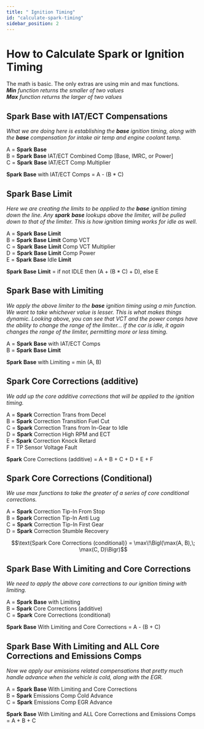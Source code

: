 ```yaml
---
title: " Ignition Timing"
id: "calculate-spark-timing"
sidebar_position: 2
---
```


# How to Calculate Spark or Ignition Timing

The math is basic. The only extras are using min and max functions.  
***Min** function returns the smaller of two values*  
***Max** function returns the larger of two values*

## **Spark Base with IAT/ECT Compensations**

*What we are doing here is establishing the **base** ignition timing, along with the **base** compensation for intake air temp and engine coolant temp.*

A = **Spark** **Base**  
B = **Spark** **Base** IAT/ECT Combined Comp [Base, IMRC, or Power]  
C = **Spark** **Base** IAT/ECT Comp Multiplier

**Spark** **Base** with IAT/ECT Comps = A - (B * C)

## **Spark Base Limit**

*Here we are creating the limits to be applied to the **base** ignition timing down the line. Any **spark** **base** lookups above the limiter, will be pulled down to that of the limiter. This is how ignition timing works for idle as well.*

A = **Spark** **Base** **Limit**  
B = **Spark** **Base** **Limit** Comp VCT  
C = **Spark** **Base** **Limit** Comp VCT Multiplier  
D = **Spark** **Base** **Limit** Comp Power  
E = **Spark** **Base** Idle **Limit**

**Spark** **Base** **Limit** = if not IDLE then (A + (B * C) + D), else E

## **Spark Base with Limiting**

*We apply the above limiter to the **base** ignition timing using a min function. We want to take whichever value is lesser. This is what makes things dynamic. Looking above, you can see that VCT and the power comps have the ability to change the range of the limiter... if the car is idle, it again changes the range of the limiter, permitting more or less timing.*

A = **Spark** **Base** with IAT/ECT Comps  
B = **Spark** **Base** **Limit**

**Spark** **Base** with Limiting = min (A, B)

## **Spark Core Corrections (additive)**

*We add up the core additive corrections that will be applied to the ignition timing.*

A = **Spark** Correction Trans from Decel  
B = **Spark** Correction Transition Fuel Cut  
C = **Spark** Correction Trans from In-Gear to Idle  
D = **Spark** Correction High RPM and ECT  
E = **Spark** Correction Knock Retard  
F = TP Sensor Voltage Fault

**Spark** Core Corrections (additive) = A + B + C + D + E + F

## **Spark Core Corrections (Conditional)**

*We use max functions to take the greater of a series of core conditional corrections.*

A = **Spark** Correction Tip-In From Stop  
B = **Spark** Correction Tip-In Anti Lug  
C = **Spark** Correction Tip-In First Gear  
D = **Spark** Correction Stumble Recovery

$$\text{Spark Core Corrections (conditional)} = \max\!\Bigl(\max(A, B),\; \max(C, D)\Bigr)$$

## **Spark Base With Limiting and Core Corrections**

*We need to apply the above core corrections to our ignition timing with limiting.*

A = **Spark** **Base** with Limiting  
B = **Spark** Core Corrections (additive)  
C = **Spark** Core Corrections (conditional)

**Spark** **Base** With Limiting and Core Corrections = A - (B + C)

## **Spark Base With Limiting and ALL Core Corrections and Emissions Comps**

*Now we apply our emissions related compensations that pretty much handle advance when the vehicle is cold, along with the EGR.*

A = **Spark** **Base** With Limiting and Core Corrections  
B = **Spark** Emissions Comp Cold Advance  
C = **Spark** Emissions Comp EGR Advance

**Spark** **Base** With Limiting and ALL Core Corrections and Emissions Comps = A + B + C

